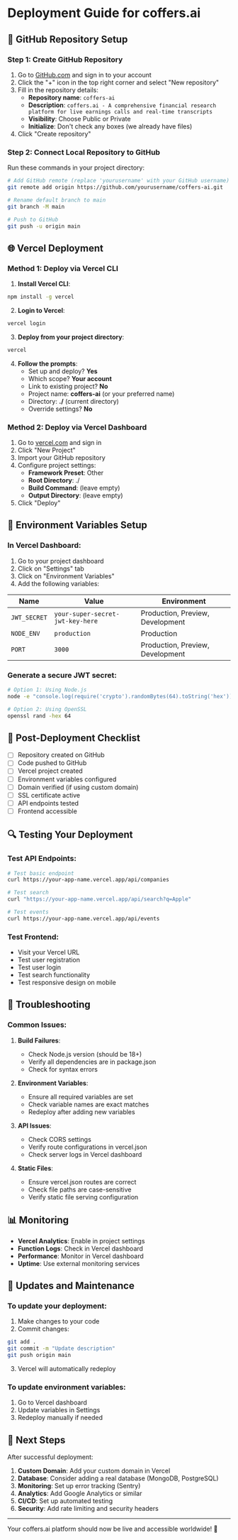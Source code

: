 # Deployment Guide for coffers.ai

## 🚀 GitHub Repository Setup

### Step 1: Create GitHub Repository

1. Go to [GitHub.com](https://github.com) and sign in to your account
2. Click the "+" icon in the top right corner and select "New repository"
3. Fill in the repository details:
   - **Repository name**: `coffers-ai`
   - **Description**: `coffers.ai - A comprehensive financial research platform for live earnings calls and real-time transcripts`
   - **Visibility**: Choose Public or Private
   - **Initialize**: Don't check any boxes (we already have files)
4. Click "Create repository"

### Step 2: Connect Local Repository to GitHub

Run these commands in your project directory:

```bash
# Add GitHub remote (replace 'yourusername' with your GitHub username)
git remote add origin https://github.com/yourusername/coffers-ai.git

# Rename default branch to main
git branch -M main

# Push to GitHub
git push -u origin main
```

## 🌐 Vercel Deployment

### Method 1: Deploy via Vercel CLI

1. **Install Vercel CLI**:
```bash
npm install -g vercel
```

2. **Login to Vercel**:
```bash
vercel login
```

3. **Deploy from your project directory**:
```bash
vercel
```

4. **Follow the prompts**:
   - Set up and deploy? **Yes**
   - Which scope? **Your account**
   - Link to existing project? **No**
   - Project name: **coffers-ai** (or your preferred name)
   - Directory: **./** (current directory)
   - Override settings? **No**

### Method 2: Deploy via Vercel Dashboard

1. Go to [vercel.com](https://vercel.com) and sign in
2. Click "New Project"
3. Import your GitHub repository
4. Configure project settings:
   - **Framework Preset**: Other
   - **Root Directory**: ./
   - **Build Command**: (leave empty)
   - **Output Directory**: (leave empty)
5. Click "Deploy"

## 🔧 Environment Variables Setup

### In Vercel Dashboard:

1. Go to your project dashboard
2. Click on "Settings" tab
3. Click on "Environment Variables"
4. Add the following variables:

| Name | Value | Environment |
|------|-------|-------------|
| `JWT_SECRET` | `your-super-secret-jwt-key-here` | Production, Preview, Development |
| `NODE_ENV` | `production` | Production |
| `PORT` | `3000` | Production, Preview, Development |

### Generate a secure JWT secret:

```bash
# Option 1: Using Node.js
node -e "console.log(require('crypto').randomBytes(64).toString('hex'))"

# Option 2: Using OpenSSL
openssl rand -hex 64
```

## 📝 Post-Deployment Checklist

- [ ] Repository created on GitHub
- [ ] Code pushed to GitHub
- [ ] Vercel project created
- [ ] Environment variables configured
- [ ] Domain verified (if using custom domain)
- [ ] SSL certificate active
- [ ] API endpoints tested
- [ ] Frontend accessible

## 🔍 Testing Your Deployment

### Test API Endpoints:

```bash
# Test basic endpoint
curl https://your-app-name.vercel.app/api/companies

# Test search
curl "https://your-app-name.vercel.app/api/search?q=Apple"

# Test events
curl https://your-app-name.vercel.app/api/events
```

### Test Frontend:
- Visit your Vercel URL
- Test user registration
- Test user login
- Test search functionality
- Test responsive design on mobile

## 🚨 Troubleshooting

### Common Issues:

1. **Build Failures**:
   - Check Node.js version (should be 18+)
   - Verify all dependencies are in package.json
   - Check for syntax errors

2. **Environment Variables**:
   - Ensure all required variables are set
   - Check variable names are exact matches
   - Redeploy after adding new variables

3. **API Issues**:
   - Check CORS settings
   - Verify route configurations in vercel.json
   - Check server logs in Vercel dashboard

4. **Static Files**:
   - Ensure vercel.json routes are correct
   - Check file paths are case-sensitive
   - Verify static file serving configuration

## 📊 Monitoring

- **Vercel Analytics**: Enable in project settings
- **Function Logs**: Check in Vercel dashboard
- **Performance**: Monitor in Vercel dashboard
- **Uptime**: Use external monitoring services

## 🔄 Updates and Maintenance

### To update your deployment:

1. Make changes to your code
2. Commit changes:
```bash
git add .
git commit -m "Update description"
git push origin main
```
3. Vercel will automatically redeploy

### To update environment variables:
1. Go to Vercel dashboard
2. Update variables in Settings
3. Redeploy manually if needed

## 🎯 Next Steps

After successful deployment:

1. **Custom Domain**: Add your custom domain in Vercel
2. **Database**: Consider adding a real database (MongoDB, PostgreSQL)
3. **Monitoring**: Set up error tracking (Sentry)
4. **Analytics**: Add Google Analytics or similar
5. **CI/CD**: Set up automated testing
6. **Security**: Add rate limiting and security headers

---

Your coffers.ai platform should now be live and accessible worldwide! 🎉
